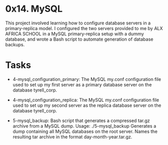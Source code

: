 # 0x14. MySQL

This project involved learning how to configure database servers in a primary-replica model. I configured the two servers provided to me by ALX AFRICA SCHOOL in a MySQL primary-replica setup with a dummy database, and wrote a Bash script to automate generation of database backups.

# Tasks


*    4-mysql_configuration_primary: The MySQL my.conf configuration file used to set up my first server as a primary database server on the database tyrell_corp.

*    4-mysql_configuration_replica: The MySQL my.conf configuration file used to set up my second server as the replica database server on the database tyrell_corp.

*    5-mysql_backup: Bash script that generates a compressed tar.gz archive from a MySQL dump.
        Usage: ./5-mysql_backup <MySQL root password>
        Generates a dump containing all MySQL databases on the root server.
        Names the resulting tar archive in the format day-month-year.tar.gz.

